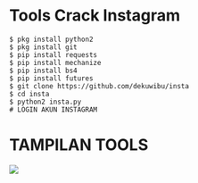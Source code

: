 # Tools Crack Instagram
```
$ pkg install python2
$ pkg install git
$ pip install requests
$ pip install mechanize
$ pip install bs4
$ pip install futures
$ git clone https://github.com/dekuwibu/insta
$ cd insta
$ python2 insta.py
# LOGIN AKUN INSTAGRAM
```

# TAMPILAN TOOLS
<img src="https://a.top4top.io/p_21991vupq0.jpg">

